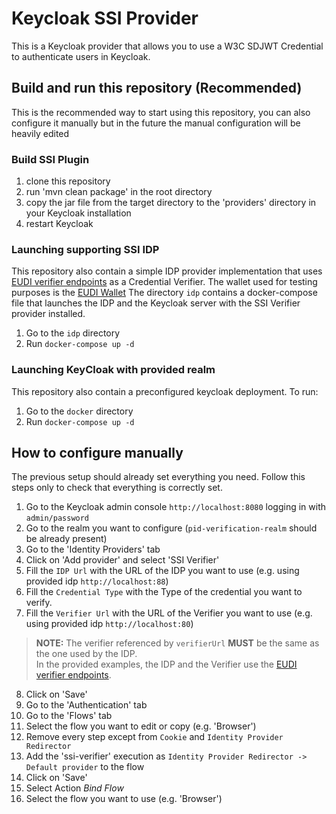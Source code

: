 # Keycloak SSI Provider

This is a Keycloak provider that allows you to use a W3C SDJWT Credential to authenticate users in Keycloak.

## Build and run this repository (Recommended)
This is the recommended way to start using this repository, you can also configure it manually but in the future the manual configuration will be heavily edited

### Build SSI Plugin

1. clone this repository
2. run 'mvn clean package' in the root directory
3. copy the jar file from the target directory to the 'providers' directory in your Keycloak installation
4. restart Keycloak

### Launching supporting SSI IDP

This repository also contain a simple IDP provider implementation that uses [EUDI verifier endpoints](https://verifier-backend.eudiw.dev) as a Credential Verifier.
The wallet used for testing purposes is the [EUDI Wallet](https://github.com/eu-digital-identity-wallet/eudi-app-android-wallet-ui/tree/main)
The directory `idp` contains a docker-compose file that launches the IDP and the Keycloak server with the SSI Verifier provider installed.

1. Go to the `idp` directory
2. Run `docker-compose up -d`

### Launching KeyCloak with provided realm

This repository also contain a preconfigured keycloak deployment. To run:

1. Go to the `docker` directory
2. Run `docker-compose up -d`

## How to configure manually

The previous setup should already set everything you need. Follow this steps only to check that everything is correctly set.

1. Go to the Keycloak admin console `http://localhost:8080` logging in with `admin/password`
2. Go to the realm you want to configure (`pid-verification-realm` should be already present)
3. Go to the 'Identity Providers' tab
4. Click on 'Add provider' and select 'SSI Verifier'
5. Fill the `IDP Url` with the URL of the IDP you want to use (e.g. using provided idp `http://localhost:88`)
6. Fill the `Credential Type` with the Type of the credential you want to verify.
7. Fill the `Verifier Url` with the URL of the Verifier you want to use (e.g. using provided idp `http://localhost:80`)

> **NOTE:** The verifier referenced by `verifierUrl` **MUST** be the same as the one used by the IDP.  \
> In the provided examples, the IDP and the Verifier use the [EUDI verifier endpoints](https://verifier-backend.eudiw.dev).

8. Click on 'Save'
9. Go to the 'Authentication' tab
10. Go to the 'Flows' tab
11. Select the flow you want to edit or copy (e.g. 'Browser')
12. Remove every step except from `Cookie` and `Identity Provider Redirector`
13. Add the 'ssi-verifier' execution as `Identity Provider Redirector -> Default provider` to the flow
14. Click on 'Save'
15. Select Action _Bind Flow_
16. Select the flow you want to use (e.g. 'Browser')
